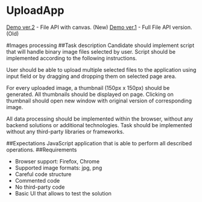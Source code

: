 # UploadApp

[Demo ver.2] - File API with canvas.  (New)
[Demo ver.1] - Full File API version. (Old)



#Images processing
##Task description
Candidate should implement script that will handle binary image files selected by user. Script should be implemented according to the following
instructions.

User should be able to upload multiple selected files to the application using input field or by dragging and dropping them on selected page area.

For every uploaded image, a thumbnail (150px x 150px) should be generated. All thumbnails should be displayed on page. Clicking on thumbnail
should open new window with original version of corresponding image.

All data processing should be implemented within the browser, without any backend solutions or additional technologies. Task should be
implemented without any third-party libraries or frameworks.

##Expectations
JavaScript application that is able to perform all described operations.
##Requirements
- Browser support: Firefox, Chrome
- Supported image formats: jpg, png
- Careful code structure
- Commented code
- No third-party code
- Basic UI that allows to test the solution



[Demo ver.1]:http://thigrand.pl/exp/index.html
[Demo ver.2]:http://thigrand.pl/exp/index2.html

